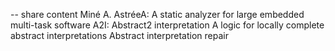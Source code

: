 -- share content
Miné A. AstréeA: A static analyzer for large embedded multi-task software
A2I: Abstract2 interpretation
A logic for locally complete abstract interpretations
Abstract interpretation repair

